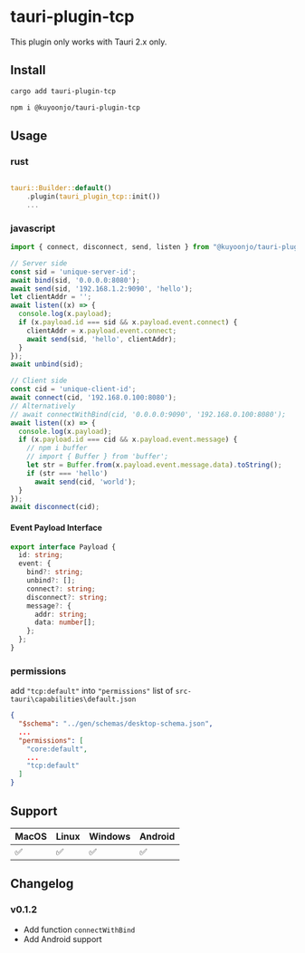 # tauri-plugin-tcp

This plugin only works with Tauri 2.x only.

## Install

```bash
cargo add tauri-plugin-tcp
```
```bash
npm i @kuyoonjo/tauri-plugin-tcp
```

## Usage

### rust
```rust

tauri::Builder::default()
    .plugin(tauri_plugin_tcp::init())
    ...
```

### javascript
```javascript
import { connect, disconnect, send, listen } from "@kuyoonjo/tauri-plugin-tcp";

// Server side
const sid = 'unique-server-id';
await bind(sid, '0.0.0.0:8080');
await send(sid, '192.168.1.2:9090', 'hello');
let clientAddr = '';
await listen((x) => {
  console.log(x.payload);
  if (x.payload.id === sid && x.payload.event.connect) {
    clientAddr = x.payload.event.connect;
    await send(sid, 'hello', clientAddr);
  }
});
await unbind(sid);

// Client side
const cid = 'unique-client-id';
await connect(cid, '192.168.0.100:8080');
// Alternatively
// await connectWithBind(cid, '0.0.0.0:9090', '192.168.0.100:8080');
await listen((x) => {
  console.log(x.payload);
  if (x.payload.id === cid && x.payload.event.message) {
    // npm i buffer
    // import { Buffer } from 'buffer';
    let str = Buffer.from(x.payload.event.message.data).toString();
    if (str === 'hello')
      await send(cid, 'world');
  }
});
await disconnect(cid);
```

#### Event Payload Interface
```typescript
export interface Payload {
  id: string;
  event: {
    bind?: string;
    unbind?: [];
    connect?: string;
    disconnect?: string;
    message?: {
      addr: string;
      data: number[];
    };
  };
}
```

### permissions

add `"tcp:default"` into `"permissions"` list of `src-tauri\capabilities\default.json`

```json
{
  "$schema": "../gen/schemas/desktop-schema.json",
  ...
  "permissions": [
    "core:default",
    ...
    "tcp:default"
  ]
}
```

## Support

| MacOS | Linux | Windows | Android |
| ----- | ----- | ------- | ------- |
| ✅    | ✅    | ✅      | ✅     |

## Changelog

### v0.1.2
- Add function `connectWithBind`
- Add Android support
